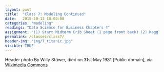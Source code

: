 ```yaml
---
layout: post
title:  "Class 7: Modeling Continued"
date:   2015-10-13 18:00:00
categories: "modeling"
readings: "Data Science for Business Chapters 4"
assignment: "(1) Start Midterm Crib Sheet (1 page front back) (2) Kaggle assignment due"
permalink: /classes/class7/
header-img: "img/7_titanic.jpg"
visible: TRUE
---
```





Header photo By Willy Stöwer, died on 31st May 1931 [Public domain], via [Wikimedia Commons](https://commons.wikimedia.org/wiki/File:Stöwer_Titanic.jpg)
